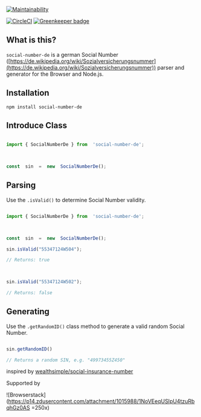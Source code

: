[![Maintainability](https://api.codeclimate.com/v1/badges/ccbde15d6457dcf08be2/maintainability)](https://codeclimate.com/github/jnnkm/social-number-de/maintainability)

[![CircleCI](https://circleci.com/gh/jnnkm/social-number-de/tree/master.svg?style=svg)](https://circleci.com/gh/jnnkm/social-number-de/tree/master) [![Greenkeeper badge](https://badges.greenkeeper.io/jnnkm/social-number-de.svg)](https://greenkeeper.io/)

  

## What is this?

  

`social-number-de` is a german Social Number ([https://de.wikipedia.org/wiki/Sozialversicherungsnummer](https://de.wikipedia.org/wiki/Sozialversicherungsnummer)) parser and generator for the Browser and Node.js.

  

## Installation

  

`npm install social-number-de`

  

## Introduce Class

  

```javascript

import { SocialNumberDe } from  'social-number-de';

  

const  sin  =  new  SocialNumberDe();

```

  

## Parsing

  

Use the `.isValid()` to determine Social Number validity.

  

```javascript

import { SocialNumberDe } from  'social-number-de';

  

const  sin  =  new  SocialNumberDe();

sin.isValid("55347124W504");

// Returns: true

  

sin.isValid("55347124W502");

// Returns: false

```

  
  

## Generating

  

Use the `.getRandomID()` class method to generate a valid random Social Number.

  

```javascript

sin.getRandomID()

// Returns a random SIN, e.g. "49973455Z450"

```

  
  

inspired by [wealthsimple/social-insurance-number](https://github.com/wealthsimple/social-insurance-number)

Supported by

![Browserstack](https://p14.zdusercontent.com/attachment/1015988/1NoVEeqUSIpU4tzuRbqhGz0AS =250x)